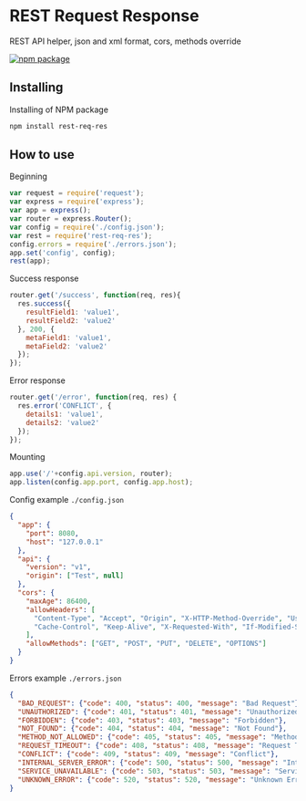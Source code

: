 # REST Request Response
REST API helper, json and xml format, cors, methods override

[![npm package](https://nodei.co/npm/rest-req-res.png?downloads=true&downloadRank=true&stars=true)](https://www.npmjs.com/package/rest-req-res)

## Installing

Installing of NPM package
``` bash
npm install rest-req-res
```

## How to use

Beginning
``` javascript
var request = require('request');
var express = require('express');
var app = express();
var router = express.Router();
var config = require('./config.json');
var rest = require('rest-req-res');
config.errors = require('./errors.json');
app.set('config', config);
rest(app);
```

Success response
``` javascript
router.get('/success', function(req, res){
  res.success({
    resultField1: 'value1',
    resultField2: 'value2'
  }, 200, {
    metaField1: 'value1',
    metaField2: 'value2'
  });
});
```

Error response
``` javascript
router.get('/error', function(req, res) {
  res.error('CONFLICT', {
    details1: 'value1',
    details2: 'value2'
  });
});
```

Mounting
``` javascript
app.use('/'+config.api.version, router);
app.listen(config.app.port, config.app.host);
```

Config example `./config.json`
``` json
{
  "app": {
    "port": 8080,
    "host": "127.0.0.1"
  },
  "api": {
    "version": "v1",
    "origin": ["Test", null]
  },
  "cors": {
    "maxAge": 86400,
    "allowHeaders": [
      "Content-Type", "Accept", "Origin", "X-HTTP-Method-Override", "User-Agent", "Authorization",
      "Cache-Control", "Keep-Alive", "X-Requested-With", "If-Modified-Since"
    ],
    "allowMethods": ["GET", "POST", "PUT", "DELETE", "OPTIONS"]
  }
}
```

Errors example `./errors.json`
``` json
{
  "BAD_REQUEST": {"code": 400, "status": 400, "message": "Bad Request"},
  "UNAUTHORIZED": {"code": 401, "status": 401, "message": "Unauthorized"},
  "FORBIDDEN": {"code": 403, "status": 403, "message": "Forbidden"},
  "NOT_FOUND": {"code": 404, "status": 404, "message": "Not Found"},
  "METHOD_NOT_ALLOWED": {"code": 405, "status": 405, "message": "Method Not Allowed"},
  "REQUEST_TIMEOUT": {"code": 408, "status": 408, "message": "Request Timeout"},
  "CONFLICT": {"code": 409, "status": 409, "message": "Conflict"},
  "INTERNAL_SERVER_ERROR": {"code": 500, "status": 500, "message": "Internal Server Error"},
  "SERVICE_UNAVAILABLE": {"code": 503, "status": 503, "message": "Service Unavailable"},
  "UNKNOWN_ERROR": {"code": 520, "status": 520, "message": "Unknown Error"}
}
```
